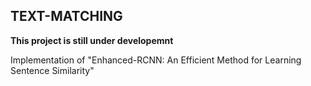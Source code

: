 ## TEXT-MATCHING

**This project is still under developemnt**

Implementation of "Enhanced-RCNN: An Efficient Method for Learning Sentence Similarity"